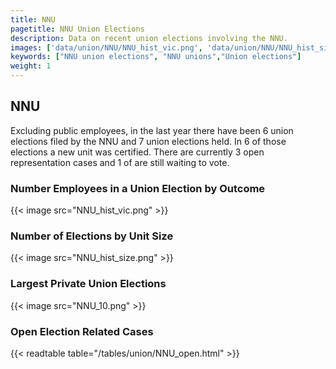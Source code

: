 ```yaml
---
title: NNU
pagetitle: NNU Union Elections
description: Data on recent union elections involving the NNU.
images: ['data/union/NNU/NNU_hist_vic.png', 'data/union/NNU/NNU_hist_size.png', 'data/union/NNU/NNU_10.png']
keywords: ["NNU union elections", "NNU unions","Union elections"]
weight: 1
---
```

##  NNU

Excluding public employees, in the last year there have been 6 union elections filed by the NNU and 7 union elections held. In 6 of those elections a new unit was certified. There are currently 3 open representation cases and 1 of are still waiting to vote.

### Number Employees in a Union Election by Outcome
{{< image src="NNU_hist_vic.png" >}}

### Number of Elections by Unit Size
{{< image src="NNU_hist_size.png" >}}

### Largest Private Union Elections
{{< image src="NNU_10.png" >}}

### Open Election Related Cases
{{< readtable table="/tables/union/NNU_open.html" >}}

